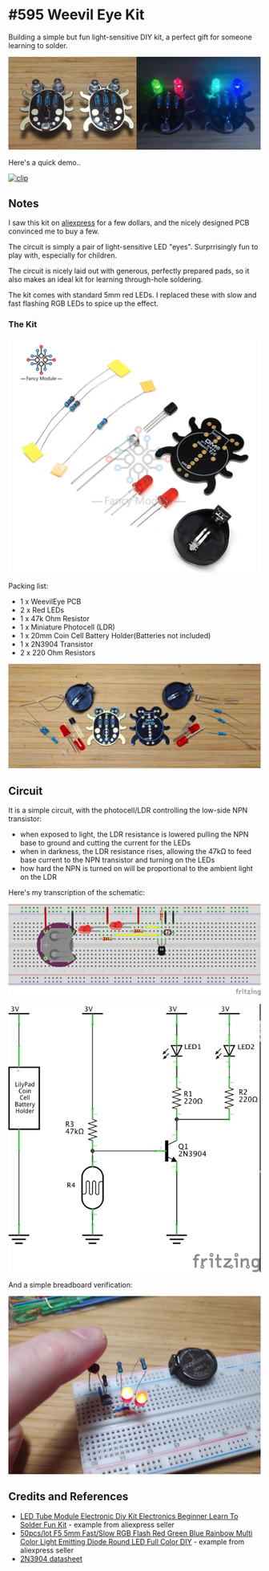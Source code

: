 # #595 Weevil Eye Kit

Building a simple but fun light-sensitive DIY kit, a perfect gift for someone learning to solder.

![Build](./assets/WeevilEyeKit_build.jpg?raw=true)

Here's a quick demo..

[![clip](https://img.youtube.com/vi/Az2TM6Gtp0o/0.jpg)](https://www.youtube.com/watch?v=Az2TM6Gtp0o)

## Notes

I saw this kit on
[aliexpress](https://www.aliexpress.com/item/1005001350039494.html)
for a few dollars, and the nicely designed PCB convinced me to buy a few.

The circuit is simply a pair of light-sensitive LED "eyes". Surprrisingly fun to play with, especially for children.

The circuit is nicely laid out with generous, perfectly prepared pads, so it also makes an ideal kit for learning through-hole soldering.

The kit comes with standard 5mm red LEDs. I replaced these with slow and fast flashing RGB LEDs to spice up the effect.

### The Kit

[![kit_vendor](./assets/kit_vendor.jpg?raw=true)](https://www.aliexpress.com/item/1005001350039494.html)

Packing list:

* 1 x WeevilEye PCB
* 2 x Red LEDs
* 1 x 47k Ohm Resistor
* 1 x Miniature Photocell (LDR)
* 1 x 20mm Coin Cell Battery Holder(Batteries not included)
* 1 x 2N3904 Transistor
* 2 x 220 Ohm Resistors

![kit_parts](./assets/kit_parts.jpg?raw=true)

## Circuit

It is a simple circuit, with the photocell/LDR controlling the low-side NPN transistor:

* when exposed to light, the LDR resistance is lowered pulling the NPN base to ground and cutting the current for the LEDs
* when in darkness, the LDR resistance rises, allowing the 47kΩ to feed base current to the NPN transistor and turning on the LEDs
* how hard the NPN is turned on will be proportional to the ambient light on the LDR

Here's my transcription of the schematic:

![bb](./assets/WeevilEyeKit_bb.jpg?raw=true)

![schematic](./assets/WeevilEyeKit_schematic.jpg?raw=true)

And a simple breadboard verification:

![bb_build](./assets/WeevilEyeKit_bb_build.jpg?raw=true)

## Credits and References

* [LED Tube Module Electronic Diy Kit Electronics Beginner Learn To Solder Fun Kit](https://www.aliexpress.com/item/1005001350039494.html) - example from aliexpress seller
* [50pcs/lot F5 5mm Fast/Slow RGB Flash Red Green Blue Rainbow Multi Color Light Emitting Diode Round LED Full Color DIY](https://www.aliexpress.com/item/32950189409.html) - example from aliexpress seller
* [2N3904 datasheet](https://www.futurlec.com/Transistors/2N3904.shtml)
